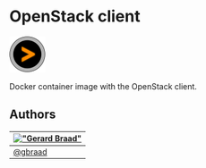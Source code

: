 # OpenStack client

!["Prompt"](https://raw.githubusercontent.com/gbraad/assets/gh-pages/icons/prompt-icon-64.png)


Docker container image with the OpenStack client.


Authors
-------

| [!["Gerard Braad"](http://gravatar.com/avatar/e466994eea3c2a1672564e45aca844d0.png?s=60)](http://gbraad.nl "Gerard Braad <me@gbraad.nl>") |
|---|
| [@gbraad](https://twitter.com/gbraad)  |
